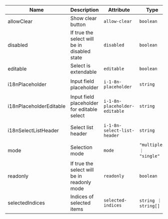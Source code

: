| Name       | Description                   | Attribute        | Type                                      | Default             |
|------------|-------------------------------|------------------|-------------------------------------------|---------------------|
|allowClear| Show clear button | `allow-clear` | `boolean` | `false` |
|disabled| If true the select will be in disabled state | `disabled` | `boolean` | `false` |
|editable| Select is extendable | `editable` | `boolean` | `false` |
|i18nPlaceholder| Input field placeholder | `i-1-8n-placeholder` | `string` | `'Select an option'` |
|i18nPlaceholderEditable| Input field placeholder for editable select | `i-1-8n-placeholder-editable` | `string` | `'Type of select option'` |
|i18nSelectListHeader| Select list header | `i-1-8n-select-list-header` | `string` | `'Please select an option'` |
|mode| Selection mode | `mode` | `"multiple" ｜ "single"` | `'single'` |
|readonly| If true the select will be in readonly mode | `readonly` | `boolean` | `false` |
|selectedIndices| Indices of selected items | `selected-indices` | `string ｜ string[]` | `[]` |
